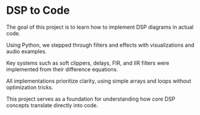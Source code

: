 # DSP to Code

The goal of this project is to learn how to implement DSP diagrams in actual code.

Using Python, we stepped through filters and effects with visualizations and audio examples.

Key systems such as soft clippers, delays, FIR, and IIR filters were implemented from their difference equations.

All implementations prioritize clarity, using simple arrays and loops without optimization tricks.

This project serves as a foundation for understanding how core DSP concepts translate directly into code.


